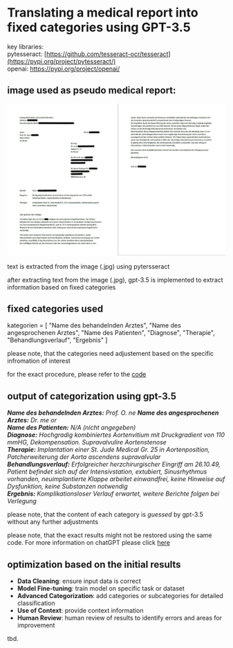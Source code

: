 # Translating a medical report into fixed categories using GPT-3.5

key libraries:  
pytesseract: [https://github.com/tesseract-ocr/tesseract](https://pypi.org/project/pytesseract/)  
openai: https://pypi.org/project/openai/ 

## image used as pseudo medical report:
[<img src="dummy_data\\Bsp_Arztbrief.jpg">](https://de.wikipedia.org/wiki/Arztbrief#/media/Datei:Arztbrief.jpg)

text is extracted from the image (.jpg) using pytersseract

after extracting text from the image (.jpg), gpt-3.5 is implemented to extract information based on fixed categories 

## fixed categories used
kategorien = [
    "Name des behandelnden Arztes",
    "Name des angesprochenen Arztes",
    "Name des Patienten",
    "Diagnose",
    "Therapie",
    "Behandlungsverlauf",
    "Ergebnis"
]

please note, that the categories need adjustement based on the specific infromation of interest  

for the exact procedure, please refer to the [code](https://github.com/georg-popp/bihagent/blob/main/dummy_code/smart_letter.ipynb)

## output of categorization using gpt-3.5 

***Name des behandelnden Arztes:** Prof. O. ne
**Name des angesprochenen Arztes:** Dr. me or  
**Name des Patienten:** N/A (nicht angegeben)  
**Diagnose:** Hochgradig kombiniertes Aortenvitium mit Druckgradient von 110 mmHG, Dekompensation. Supravalvulire Aortenstenose  
**Therapie:** Implantation einer St. Jude Medical Gr. 25 in Aortenposition, Patcherweiterung der Aorta ascendens supravalvular  
**Behandlungsverlauf:** Erfolgreicher herzchirurgischer Eingriff am 26.10.49, Patient befindet sich auf der Intensivstation, extubiert, Sinusrhythmus vorhanden, neuimplantierte Klappe arbeitet einwandfrei, keine Hinweise auf Dysfunktion, keine Substanzen notwendig  
**Ergebnis:** Komplikationsloser Verlauf erwartet, weitere Berichte folgen bei Verlegung*

please note, that the content of each category is *guessed* by gpt-3.5 without any further adjustments  

please note, that the exact results might not be restored using the same code. For more information on chatGPT please click [here](https://towardsdatascience.com/how-chatgpt-works-the-models-behind-the-bot-1ce5fca96286)

## optimization based on the initial results
- **Data Cleaning**: ensure input data is correct
- **Model Fine-tuning**: train model on specific task or dataset 
- **Advanced Categorization**: add categories or subcategories for detailed classification
- **Use of Context**: provide context information
- **Human Review**: human review of results to identify errors and areas for improvement

tbd. 
